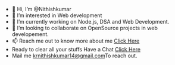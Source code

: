 - 👋 Hi, I’m @Nithishkumar
- 👀 I’m interested in Web development
- 🌱 I’m currently working on Node.js, DSA and Web Development.
- 💞️ I’m looking to collaborate on OpenSource projects in web developement.
- 📫 Reach me out to know more about me <a href="https://nithishkumar-cloud.github.io/Portfolio/" >Click Here</a>
- Ready to clear all your stuffs Have a Chat <a href="https://www.linkedin.com/in/nithish-kumar-95a51020b">Click Here</a>
- Mail me  <a href="mailto:krnithishkumar14@gmail.com">krnithishkumar14@gmail.com</a>To reach out.

<!---
Nithishkumar-cloud/Nithishkumar-cloud is a ✨ special ✨ repository because its `README.md` (this file) appears on your GitHub profile.
You can click the Preview link to take a look at your changes.
--->

